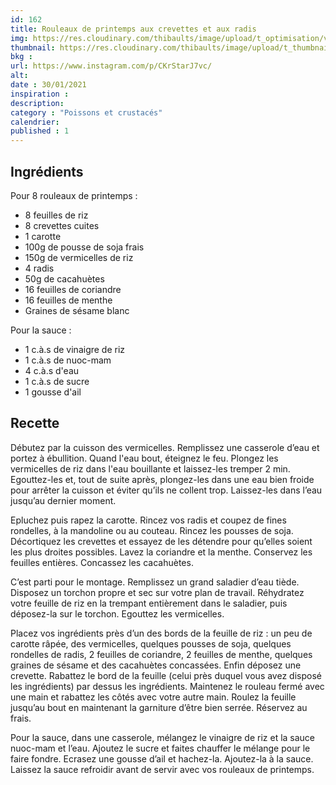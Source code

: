 ```yaml
---
id: 162
title: Rouleaux de printemps aux crevettes et aux radis
img: https://res.cloudinary.com/thibaults/image/upload/t_optimisation/v1612028083/Recipes/20210130_rouleaux_printemps_crevettes_radis.jpg
thumbnail: https://res.cloudinary.com/thibaults/image/upload/t_thumbnail_josie/v1612028083/Recipes/20210130_rouleaux_printemps_crevettes_radis.jpg
bkg : 
url: https://www.instagram.com/p/CKrStarJ7vc/
alt: 
date : 30/01/2021
inspiration : 
description: 
category : "Poissons et crustacés"
calendrier: 
published : 1
---
```


## Ingrédients
Pour 8 rouleaux de printemps : 
 - 8 feuilles de riz
 - 8 crevettes cuites
 - 1 carotte
 - 100g de pousse de soja frais  
 - 150g de vermicelles de riz
 - 4 radis
 - 50g de cacahuètes
 - 16 feuilles de coriandre
 - 16 feuilles de menthe
 - Graines de sésame blanc

Pour la sauce :
 - 1 c.à.s de vinaigre de riz
 - 1 c.à.s de nuoc-mam
 - 4 c.à.s d'eau
 - 1 c.à.s de sucre
 - 1 gousse d'ail

## Recette
Débutez par la cuisson des vermicelles. Remplissez une casserole d’eau et portez à ébullition. Quand l'eau bout, éteignez le feu. Plongez les vermicelles de riz  dans l'eau bouillante et laissez-les tremper 2 min. Egouttez-les et, tout de suite après, plongez-les dans une eau bien froide pour arrêter la cuisson et éviter qu’ils ne collent trop. Laissez-les dans l’eau jusqu’au dernier moment.

Epluchez puis rapez la carotte. Rincez vos radis et coupez de fines rondelles, à la mandoline ou au couteau. Rincez les pousses de soja. Décortiquez les crevettes et essayez de les détendre pour qu’elles soient les plus droites possibles. Lavez la coriandre et la menthe. Conservez les feuilles entières. Concassez les cacahuètes.

C’est parti pour le montage. Remplissez un grand saladier d’eau tiède. Disposez un torchon propre et sec sur votre plan de travail. Réhydratez votre feuille de riz en la trempant entièrement dans le saladier, puis déposez-la sur le torchon. Egouttez les vermicelles.

Placez vos ingrédients près d’un des bords de la feuille de riz : un peu de carotte râpée, des vermicelles, quelques pousses de soja, quelques rondelles de radis, 2 feuilles de coriandre, 2 feuilles de menthe, quelques graines de sésame et des cacahuètes concassées. Enfin déposez une crevette. Rabattez le bord de la feuille (celui près duquel vous avez disposé les ingrédients) par dessus les ingrédients. Maintenez le rouleau fermé avec une main et rabattez les côtés avec votre autre main. Roulez la feuille jusqu’au bout en maintenant la garniture d’être bien serrée. Réservez au frais.

Pour la sauce, dans une casserole, mélangez le vinaigre de riz et la sauce nuoc-mam et l’eau. Ajoutez le sucre et faites chauffer le mélange pour le faire fondre. Ecrasez une gousse d’ail et hachez-la. Ajoutez-la à la sauce. Laissez la sauce refroidir avant de servir avec vos rouleaux de printemps.